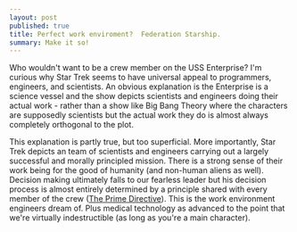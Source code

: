 ```yaml
---
layout: post
published: true
title: Perfect work enviroment?  Federation Starship.
summary: Make it so!
---
```


Who wouldn't want to be a crew member on the USS Enterprise?  I'm curious why
Star Trek seems to have universal appeal to programmers, engineers, and scientists.
An obvious explanation is the Enterprise is a science vessel and the show
depicts scientists and engineers doing their actual work - rather than a show like
Big Bang Theory where the characters are supposedly scientists but the actual
work they do is almost always completely orthogonal to the plot.

This explanation is partly true, but too superficial. More importantly, Star
Trek depicts an team of scientists and engineers carrying out a largely successful
and morally principled mission.  There is a strong sense of their work being
for the good of humanity (and non-human aliens as well).  Decision making
ultimately falls to our fearless leader but his decision process is almost
entirely determined by a principle shared with every member of the crew 
([The Prime Directive](http://en.wikipedia.org/wiki/Prime_Directive)).  This is the work environment engineers dream of.  Plus
medical technology as advanced to the point that we're virtually indestructible 
(as long as you're a main character).
